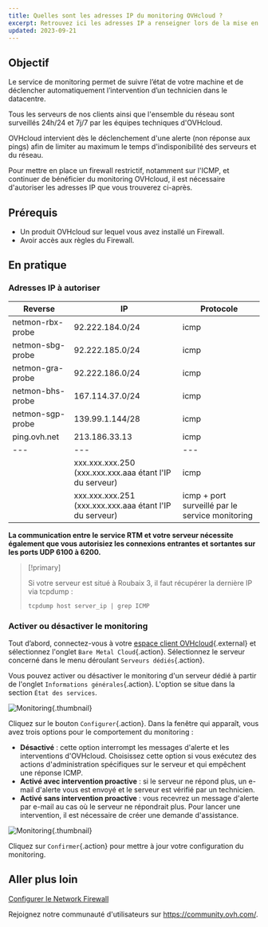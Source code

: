 ```yaml
---
title: Quelles sont les adresses IP du monitoring OVHcloud ?
excerpt: Retrouvez ici les adresses IP a renseigner lors de la mise en place d’un firewall, afin que le monitoring OVHcloud continue de fonctionner sur votre serveur.
updated: 2023-09-21
---
```


## Objectif

Le service de monitoring permet de suivre l’état de votre machine et de déclencher automatiquement l’intervention d’un technicien dans le datacentre.

Tous les serveurs de nos clients ainsi que l'ensemble du réseau sont surveillés 24h/24 et 7j/7 par les équipes techniques d'OVHcloud.

OVHcloud intervient dès le déclenchement d'une alerte (non réponse aux pings) afin de limiter au maximum le temps d'indisponibilité des serveurs et du réseau.

Pour mettre en place un firewall restrictif, notamment sur l'ICMP, et continuer de bénéficier du monitoring OVHcloud, il est nécessaire d'autoriser les adresses IP que vous trouverez ci-après.

## Prérequis

- Un produit OVHcloud sur lequel vous avez installé un Firewall.
- Avoir accès aux règles du Firewall.

## En pratique

### Adresses IP à autoriser

|Reverse|IP|Protocole|
|---|---|---|
|netmon-rbx-probe|92.222.184.0/24|icmp|
|netmon-sbg-probe|92.222.185.0/24|icmp|
|netmon-gra-probe|92.222.186.0/24|icmp|
|netmon-bhs-probe|167.114.37.0/24|icmp|
|netmon-sgp-probe|139.99.1.144/28|icmp|
|ping.ovh.net|213.186.33.13|icmp|
|---|---|---|
||xxx.xxx.xxx.250 (xxx.xxx.xxx.aaa étant l'IP du serveur)|icmp|
||xxx.xxx.xxx.251 (xxx.xxx.xxx.aaa étant l'IP du serveur)|icmp + port surveillé par le service monitoring|

**La communication entre le service RTM et votre serveur nécessite également que vous autorisiez les connexions entrantes et sortantes sur les ports UDP 6100 à 6200.**

> [!primary]
>
> Si votre serveur est situé à Roubaix 3, il faut récupérer la dernière IP via tcpdump :
> <pre class="highlight language-console"><code class="language-console">tcpdump host server_ip | grep ICMP</code></pre>

### Activer ou désactiver le monitoring

Tout d’abord, connectez-vous à votre [espace client OVHcloud](https://ca.ovh.com/auth/?action=gotomanager&from=https://www.ovh.com/ca/fr/&ovhSubsidiary=qc){.external} et sélectionnez l'onglet `Bare Metal Cloud`{.action}. Sélectionnez le serveur concerné dans le menu déroulant `Serveurs dédiés`{.action}.

Vous pouvez activer ou désactiver le monitoring d'un serveur dédié à partir de l'onglet `Informations générales`{.action}. L'option se situe dans la section `État des services`.

![Monitoring](monitoring-server.png){.thumbnail}

Cliquez sur le bouton `Configurer`{.action}. Dans la fenêtre qui apparaît, vous avez trois options pour le comportement du monitoring :

- **Désactivé** : cette option interrompt les messages d'alerte et les interventions d'OVHcloud. Choisissez cette option si vous exécutez des actions d'administration spécifiques sur le serveur et qui empêchent une réponse ICMP.
- **Activé avec intervention proactive** : si le serveur ne répond plus, un e-mail d'alerte vous est envoyé et le serveur est vérifié par un technicien.
- **Activé sans intervention proactive** : vous recevrez un message d'alerte par e-mail au cas où le serveur ne répondrait plus. Pour lancer une intervention, il est nécessaire de créer une demande d'assistance.

![Monitoring](monitoring-server2.png){.thumbnail}

Cliquez sur `Confirmer`{.action} pour mettre à jour votre configuration du monitoring.

## Aller plus loin

[Configurer le Network Firewall](firewall_network1.)

Rejoignez notre communauté d'utilisateurs sur <https://community.ovh.com/>.
